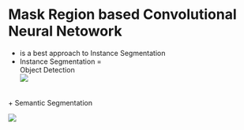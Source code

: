 # Mask Region based Convolutional Neural Netowork
- is  a best approach to Instance Segmentation
- Instance Segmentation = 
<br>Object Detection
<br>![](https://cdn-images-1.medium.com/max/1600/1*0T9gJQre00Mol0B1ATaHdA.gif) 
<br>
 + Semantic Segmentation
 
 ![](https://deeplearninganalytics.org/x/cdn/?https://storage.googleapis.com/wzukusers/user-32883313/images/5c140bcc570211goPAxe/semantic.gif)

